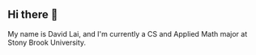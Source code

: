 ## Hi there 👋

My name is David Lai, and I'm currently a CS and Applied Math major at Stony Brook University.
